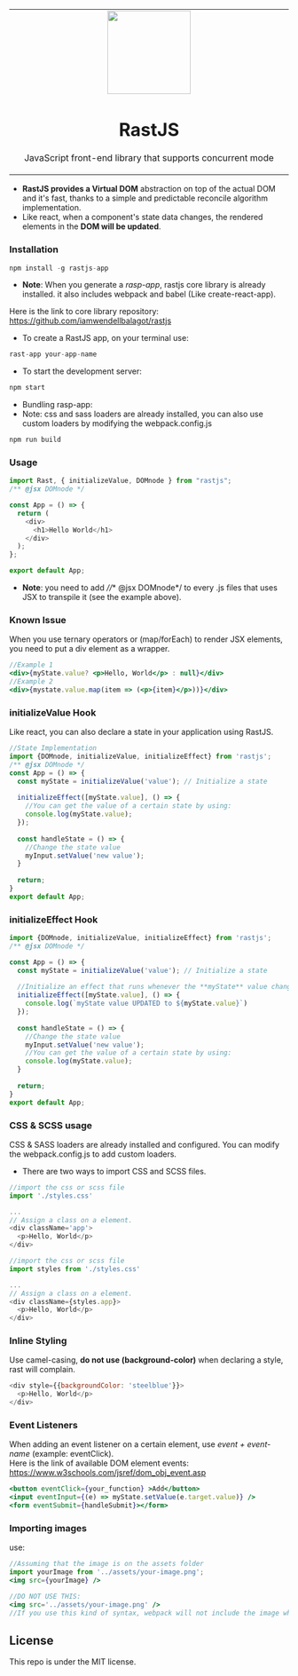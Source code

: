 <table align="center"><tr><td align="center" width="9999">
<img src="https://drive.google.com/uc?export=view&id=1kybX7EAbhNyDJN03ORD82tpvThHwJch5" height="150" align='center' />

# RastJS
JavaScript front-end library that supports concurrent mode
</td></tr></table>

  * **RastJS provides a Virtual DOM** abstraction on top of the actual DOM and it's fast, thanks to a simple and predictable reconcile algorithm implementation.
  * Like react, when a component's state data changes, the rendered elements in the **DOM will be updated**.
  
### Installation

``` js
npm install -g rastjs-app
```
* **Note**: When you generate a *rasp-app*, rastjs core library is already installed. it also includes webpack and babel (Like create-react-app).<br/>

Here is the link to core library repository: https://github.com/iamwendellbalagot/rastjs <br/>


  * To create a RastJS app, on your terminal use: 
 ``` js
 rast-app your-app-name
 ```
   * To start the development server: 
 ``` js
 npm start
 ```
 
   * Bundling rasp-app:
   * Note: css and sass loaders are already installed, you can also use custom loaders by modifying the webpack.config.js
 ``` js
 npm run build
 ```
 
### Usage
``` js
import Rast, { initializeValue, DOMnode } from "rastjs";
/** @jsx DOMnode */

const App = () => {
  return (
    <div>
      <h1>Hello World</h1>
    </div>
  );
};

export default App;

```
  * **Note**: you need to add *//** @jsx DOMnode*/ to every .js files that uses JSX to transpile it (see the example above).
### Known Issue
When you use ternary operators or (map/forEach) to render JSX elements, you need to put a div element as a wrapper.
``` jsx
//Example 1
<div>{myState.value? <p>Hello, World</p> : null}</div>
//Example 2
<div>{mystate.value.map(item => (<p>{item}</p>))}</div>
```
### initializeValue Hook
Like react, you can also declare a state in your application using RastJS.

``` js
//State Implementation
import {DOMnode, initializeValue, initializeEffect} from 'rastjs';
/** @jsx DOMnode */
const App = () => {
  const myState = initializeValue('value'); // Initialize a state
  
  initializeEffect([myState.value], () => {
    //You can get the value of a certain state by using:
    console.log(myState.value);
  });
  
  const handleState = () => {
    //Change the state value
    myInput.setValue('new value');
  }
  
  return;
}
export default App;
```

### initializeEffect Hook
``` js
import {DOMnode, initializeValue, initializeEffect} from 'rastjs';
/** @jsx DOMnode */ 

const App = () => {
  const myState = initializeValue('value'); // Initialize a state
  
  //Initialize an effect that runs whenever the **myState** value changes.
  initializeEffect([myState.value], () => {
    console.log(`myState value UPDATED to ${myState.value}`)
  });
  
  const handleState = () => {
    //Change the state value
    myInput.setValue('new value');
    //You can get the value of a certain state by using:
    console.log(myState.value);
  }
  
  return;
}
export default App;
```
### CSS & SCSS usage
CSS & SASS loaders are already installed and configured. You can modify the webpack.config.js to add custom loaders.<br/>
 * There are two ways to import CSS and SCSS files.
``` js
//import the css or scss file
import './styles.css'

...
// Assign a class on a element.
<div className='app'>
  <p>Hello, World</p>
</div>
```

``` js
//import the css or scss file
import styles from './styles.css'

...
// Assign a class on a element.
<div className={styles.app}>
  <p>Hello, World</p>
</div>
```
### Inline Styling
Use camel-casing, **do not use (background-color)** when declaring a style, rast will complain.
``` js
<div style={{backgroundColor: 'steelblue'}}>
  <p>Hello, World</p>
</div>
```

### Event Listeners
When adding an event listener on a certain element, use *event + event-name*  (example: eventClick).<br />
Here is the link of available DOM element events: <br/>
https://www.w3schools.com/jsref/dom_obj_event.asp

``` jsx
<button eventClick={your_function} >Add</button>
<input eventInput={(e) => myState.setValue(e.target.value)} />
<form eventSubmit={handleSubmit}></form>
```

### Importing images
use: 
``` jsx
//Assuming that the image is on the assets folder
import yourImage from '../assets/your-image.png';
<img src={yourImage} />

//DO NOT USE THIS:
<img src='../assets/your-image.png' />
//If you use this kind of syntax, webpack will not include the image when you bundle the app.
```

## License
This repo is under the MIT license.
